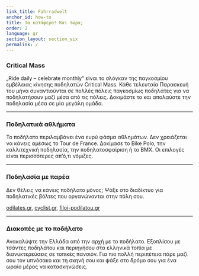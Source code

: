```yaml
---
link_title: Fahrradwelt
anchor_id: how-to
title: Τα κατάφερα! Και τώρα;
order: 2
language: gr
section_layout: section_six
permalink: /
---
```


### Critical Mass
„Ride daily – celebrate monthly“ είναι το σλόγκαν της παγκοσμίου εμβέλειας κίνησης ποδηλατών Critical Mass. Κάθε τελευταία Παρασκευή του μήνα συναντιούνται σε πολλές πόλεις παγκοσμίως ποδηλάτες για να ποδηλατήσουν μαζί μέσα από τις πόλεις. Δοκιμάστε το και απολαύστε την ποδηλασία μέσα σε μία μεγάλη ομάδα. 

***

### Ποδηλατικά αθλήματα
Το ποδήλατο περιλαμβάνει ένα ευρύ φάσμα αθλημάτων. Δεν χρειάζεται να κάνεις αμέσως το Tour de France. Δοκίμασε το Bike Polo, την καλλιτεχνική ποδηλασία, την ποδηλατοσφαίριση ή το BMX. Οι επιλογές είναι περισσότερες απ’ό,τι νόμιζες.  

***

### Ποδηλασία με παρέα
Δεν θέλεις να κάνεις ποδήλατο μόνος; Ψάξε στο διαδίκτυο για ποδηλατικές βόλτες που οργανώνονται στην πόλη σου. 

[odilates.gr](https://www.podilates.gr/), [cyclist.gr](http://www.cyclist.gr/), [filoi-podilatou.gr](http://www.filoi-podilatou.gr/)

***

### Διακοπές με το ποδήλατο
Ανακαλύψτε την Ελλάδα από την αρχή με το ποδήλατο. Εξοπλίσου με τσάντες ποδηλάτου και περιηγήσου στα ελληνικά τοπία με διανυκτερεύσεις σε τοπικές πανσιόν. Για πιο πολλή περιπέτεια πάρε μαζί σου τον υπνόσακο και τη σκηνή σου και ψάξε στο δρόμο σου για ένα ωραίο μέρος να κατασκηνώσεις. 
